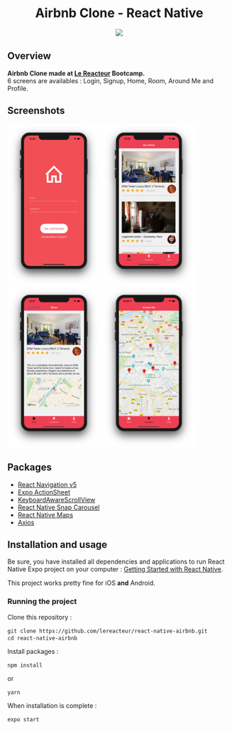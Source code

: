 <h1 align="center">
	Airbnb Clone - React Native
</h1>

<p align="center">
	<img src="https://github.com/Cebri63/react-native-airbnb/blob/master/preview/kapture.gif" width="300">
</p>

## Overview

**Airbnb Clone made at [Le Reacteur](https://www.lereacteur.io/) Bootcamp.**  
6 screens are availables : Login, Signup, Home, Room, Around Me and Profile.

## Screenshots

<img
		width="210"
		alt="Capture 1"
		src="https://github.com/Cebri63/react-native-airbnb/blob/master/preview/login.png">
<img
		width="210"
		alt="Capture 2"
		src="https://github.com/Cebri63/react-native-airbnb/blob/master/preview/home.png">
<img
		width="210"
		alt="Capture 3"
		src="https://github.com/Cebri63/react-native-airbnb/blob/master/preview/room.png">
<img
		width="210"
		alt="Capture 4"
		src="https://github.com/Cebri63/react-native-airbnb/blob/master/preview/aroundme.png">

## Packages

- [React Navigation v5](https://reactnavigation.org/)
- [Expo ActionSheet](https://github.com/expo/react-native-action-sheet)
- [KeyboardAwareScrollView](https://github.com/APSL/react-native-keyboard-aware-scroll-view)
- [React Native Snap Carousel](https://github.com/archriss/react-native-snap-carousel)
- [React Native Maps](https://github.com/react-native-community/react-native-maps)
- [Axios](https://github.com/axios/axios)

## Installation and usage

Be sure, you have installed all dependencies and applications to run React Native Expo project on your computer : [Getting Started with React Native](https://facebook.github.io/react-native/docs/getting-started).

This project works pretty fine for iOS **and** Android.

### Running the project

Clone this repository :

```
git clone https://github.com/lereacteur/react-native-airbnb.git
cd react-native-airbnb
```

Install packages :

```
npm install
```

or

```
yarn
```

When installation is complete :

```bash
expo start
```
